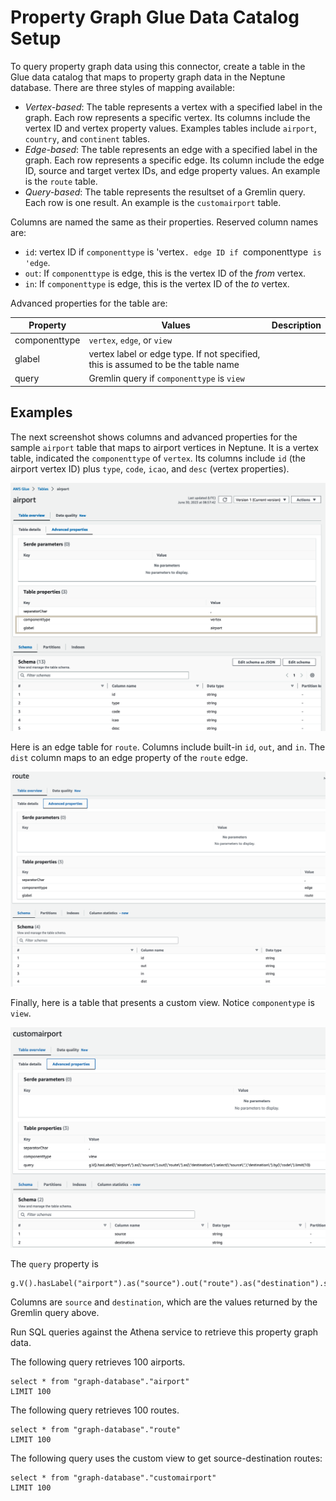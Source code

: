 # Property Graph Glue Data Catalog Setup

To query property graph data using this connector, create a table in the Glue data catalog that maps to property graph data in the Neptune database. There are three styles of mapping available:

- *Vertex-based*: The table represents a vertex with a specified label in the graph. Each row represents a specific vertex. Its columns include the vertex ID and vertex property values. Examples tables include `airport`, `country`, and `continent` tables.
- *Edge-based*: The table represents an edge with a specified label in the graph. Each row represents a specific edge. Its column include the edge ID, source and target vertex IDs, and edge property values. An example is the `route` table.
- *Query-based*: The table represents the resultset of a Gremlin query. Each row is one result. An example is the `customairport` table.

Columns are named the same as their properties. Reserved column names are:
- `id`: vertex ID if `componenttype` is 'vertex`. edge ID if `componenttype` is 'edge`.
- `out`: If `componenttype` is edge, this is the vertex ID of the *from* vertex.
- `in`: If `componenttype` is edge, this is the vertex ID of the *to* vertex.

Advanced properties for the table are:

|Property|Values|Description|
|--------|------|-----------|
|componenttype|`vertex`, `edge`, or `view`||
|glabel|vertex label or edge type. If not specified, this is assumed to be the table name||
|query|Gremlin query if `componenttype` is `view`|

## Examples

The next screenshot shows columns and advanced properties for the sample `airport` table that maps to airport vertices in Neptune. It is a vertex table, indicated the `componenttype` of `vertex`. Its columns include `id` (the airport vertex ID) plus `type`, `code`, `icao`, and `desc` (vertex properties).

![](./assets/table.png)

Here is an edge table for `route`. Columns include built-in `id`, `out`, and `in`. The `dist` column maps to an edge property of the `route` edge.

![](./assets/table_route.png)

Finally, here is a table that presents a custom view. Notice `componentype` is `view`. 

![](./assets/table_custom.png)

The `query` property is 
```
g.V().hasLabel("airport").as("source").out("route").as("destination").select("source","destination").by("code").limit(10)
```

Columns are `source` and `destination`, which are the values returned by the Gremlin query above.

Run SQL queries against the Athena service to retrieve this property graph data. 

The following query retrieves 100 airports.

```
select * from "graph-database"."airport"
LIMIT 100
```

The following query retrieves 100 routes.

```
select * from "graph-database"."route"
LIMIT 100
```

The following query uses the custom view to get source-destination routes:

```
select * from "graph-database"."customairport"
LIMIT 100
```
